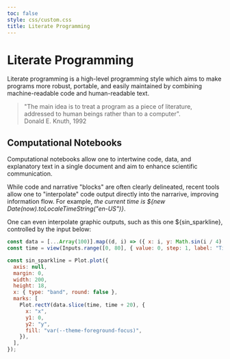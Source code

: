 ```yaml
---
toc: false
style: css/custom.css
title: Literate Programming
---
```


# Literate Programming

Literate programming is a high-level programming style which aims to make programs more robust, portable, and easily maintained by combining machine-readable code and human-readable text.

> "The main idea is to treat a program as a piece of literature, addressed to human beings rather than to a computer".  
> Donald E. Knuth, 1992

## Computational Notebooks

Computational notebooks allow one to intertwine code, data, and explanatory text in a single document and aim to enhance scientific communication.

While code and narrative "blocks" are often clearly delineated, recent tools allow one to "interpolate" code output directly into the narrarive, improving information flow. For example, _the current time is ${new Date(now).toLocaleTimeString("en-US")}_.

One can even interpolate graphic outputs, such as this one ${sin_sparkline}, controlled by the input below:

```js
const data = [...Array(100)].map((d, i) => ({ x: i, y: Math.sin(i / 4) ** 2 }));
const time = view(Inputs.range([0, 80], { value: 0, step: 1, label: "Time" }));
```

```js
const sin_sparkline = Plot.plot({
  axis: null,
  margin: 0,
  width: 200,
  height: 18,
  x: { type: "band", round: false },
  marks: [
    Plot.rectY(data.slice(time, time + 20), {
      x: "x",
      y1: 0,
      y2: "y",
      fill: "var(--theme-foreground-focus)",
    }),
  ],
});
```
